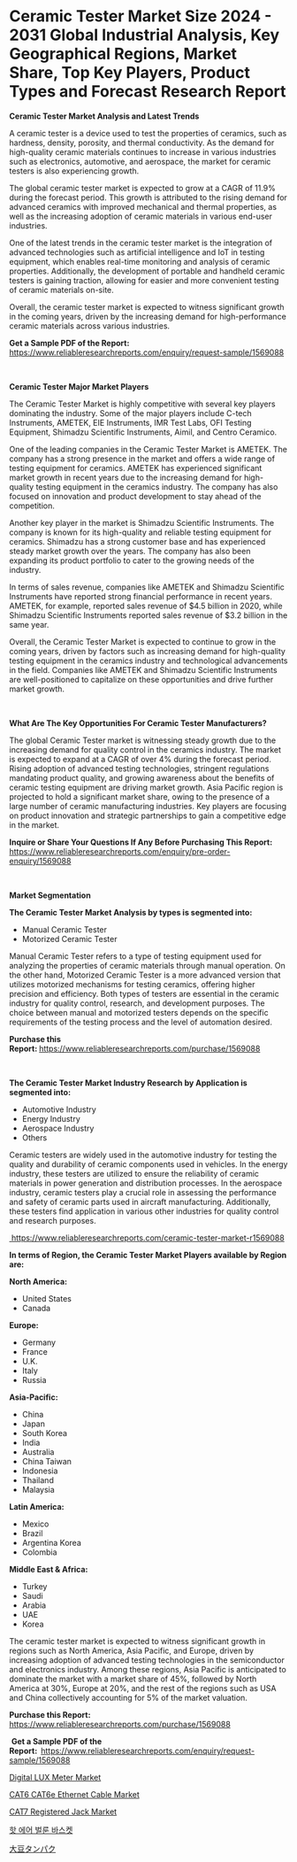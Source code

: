 <p><h1>Ceramic Tester Market Size 2024 - 2031 Global Industrial Analysis, Key Geographical Regions, Market Share, Top Key Players, Product Types and Forecast Research Report</h1></p><p><strong>Ceramic Tester Market Analysis and Latest Trends</strong></p>
<p><p>A ceramic tester is a device used to test the properties of ceramics, such as hardness, density, porosity, and thermal conductivity. As the demand for high-quality ceramic materials continues to increase in various industries such as electronics, automotive, and aerospace, the market for ceramic testers is also experiencing growth.</p><p>The global ceramic tester market is expected to grow at a CAGR of 11.9% during the forecast period. This growth is attributed to the rising demand for advanced ceramics with improved mechanical and thermal properties, as well as the increasing adoption of ceramic materials in various end-user industries.</p><p>One of the latest trends in the ceramic tester market is the integration of advanced technologies such as artificial intelligence and IoT in testing equipment, which enables real-time monitoring and analysis of ceramic properties. Additionally, the development of portable and handheld ceramic testers is gaining traction, allowing for easier and more convenient testing of ceramic materials on-site.</p><p>Overall, the ceramic tester market is expected to witness significant growth in the coming years, driven by the increasing demand for high-performance ceramic materials across various industries.</p></p>
<p><strong>Get a Sample PDF of the Report:&nbsp;</strong> <a href="https://www.reliableresearchreports.com/enquiry/request-sample/1569088">https://www.reliableresearchreports.com/enquiry/request-sample/1569088</a></p>
<p>&nbsp;</p>
<p><strong>Ceramic Tester Major Market Players</strong></p>
<p><p>The Ceramic Tester Market is highly competitive with several key players dominating the industry. Some of the major players include C-tech Instruments, AMETEK, EIE Instruments, IMR Test Labs, OFI Testing Equipment, Shimadzu Scientific Instruments, Aimil, and Centro Ceramico.</p><p>One of the leading companies in the Ceramic Tester Market is AMETEK. The company has a strong presence in the market and offers a wide range of testing equipment for ceramics. AMETEK has experienced significant market growth in recent years due to the increasing demand for high-quality testing equipment in the ceramics industry. The company has also focused on innovation and product development to stay ahead of the competition.</p><p>Another key player in the market is Shimadzu Scientific Instruments. The company is known for its high-quality and reliable testing equipment for ceramics. Shimadzu has a strong customer base and has experienced steady market growth over the years. The company has also been expanding its product portfolio to cater to the growing needs of the industry.</p><p>In terms of sales revenue, companies like AMETEK and Shimadzu Scientific Instruments have reported strong financial performance in recent years. AMETEK, for example, reported sales revenue of $4.5 billion in 2020, while Shimadzu Scientific Instruments reported sales revenue of $3.2 billion in the same year.</p><p>Overall, the Ceramic Tester Market is expected to continue to grow in the coming years, driven by factors such as increasing demand for high-quality testing equipment in the ceramics industry and technological advancements in the field. Companies like AMETEK and Shimadzu Scientific Instruments are well-positioned to capitalize on these opportunities and drive further market growth.</p></p>
<p>&nbsp;</p>
<p><strong>What Are The Key Opportunities For Ceramic Tester Manufacturers?</strong></p>
<p><p>The global Ceramic Tester market is witnessing steady growth due to the increasing demand for quality control in the ceramics industry. The market is expected to expand at a CAGR of over 4% during the forecast period. Rising adoption of advanced testing technologies, stringent regulations mandating product quality, and growing awareness about the benefits of ceramic testing equipment are driving market growth. Asia Pacific region is projected to hold a significant market share, owing to the presence of a large number of ceramic manufacturing industries. Key players are focusing on product innovation and strategic partnerships to gain a competitive edge in the market.</p></p>
<p><strong>Inquire or Share Your Questions If Any Before Purchasing This Report:</strong> <a href="https://www.reliableresearchreports.com/enquiry/pre-order-enquiry/1569088">https://www.reliableresearchreports.com/enquiry/pre-order-enquiry/1569088</a></p>
<p>&nbsp;</p>
<p><strong>Market Segmentation</strong></p>
<p><strong>The Ceramic Tester Market Analysis by types is segmented into:</strong></p>
<p><ul><li>Manual Ceramic Tester</li><li>Motorized Ceramic Tester</li></ul></p>
<p><p>Manual Ceramic Tester refers to a type of testing equipment used for analyzing the properties of ceramic materials through manual operation. On the other hand, Motorized Ceramic Tester is a more advanced version that utilizes motorized mechanisms for testing ceramics, offering higher precision and efficiency. Both types of testers are essential in the ceramic industry for quality control, research, and development purposes. The choice between manual and motorized testers depends on the specific requirements of the testing process and the level of automation desired.</p></p>
<p><strong>Purchase this Report:&nbsp;</strong><a href="https://www.reliableresearchreports.com/purchase/1569088">https://www.reliableresearchreports.com/purchase/1569088</a></p>
<p>&nbsp;</p>
<p><strong>The Ceramic Tester Market Industry Research by Application is segmented into:</strong></p>
<p><ul><li>Automotive Industry</li><li>Energy Industry</li><li>Aerospace Industry</li><li>Others</li></ul></p>
<p><p>Ceramic testers are widely used in the automotive industry for testing the quality and durability of ceramic components used in vehicles. In the energy industry, these testers are utilized to ensure the reliability of ceramic materials in power generation and distribution processes. In the aerospace industry, ceramic testers play a crucial role in assessing the performance and safety of ceramic parts used in aircraft manufacturing. Additionally, these testers find application in various other industries for quality control and research purposes.</p></p>
<p><a href="https://www.reliableresearchreports.com/ceramic-tester-market-r1569088">&nbsp;https://www.reliableresearchreports.com/ceramic-tester-market-r1569088</a></p>
<p><strong>In terms of Region, the Ceramic Tester Market Players available by Region are:</strong></p>
<p>
    <p> <strong> North America: </strong>
        <ul>
            <li>United States</li>
            <li>Canada</li>
        </ul>
        </p> 
    <p> <strong> Europe: </strong>
        <ul>
            <li>Germany</li>
            <li>France</li>
            <li>U.K.</li>
            <li>Italy</li>
            <li>Russia</li>
        </ul>
        </p> 
    <p> <strong> Asia-Pacific: </strong>
        <ul>
            <li>China</li>
            <li>Japan</li>
            <li>South Korea</li>
            <li>India</li>
            <li>Australia</li>
            <li>China Taiwan</li>
            <li>Indonesia</li>
            <li>Thailand</li>
            <li>Malaysia</li>
        </ul>
        </p> 
    <p> <strong> Latin America: </strong>
        <ul>
            <li>Mexico</li>
            <li>Brazil</li>
            <li>Argentina Korea</li>
            <li>Colombia</li>
        </ul>
        </p> 
    <p> <strong> Middle East & Africa: </strong>
        <ul>
            <li>Turkey</li>
            <li>Saudi</li>
            <li>Arabia</li>
            <li>UAE</li>
            <li>Korea</li>
        </ul>
    </p>
    </p>
<p><p>The ceramic tester market is expected to witness significant growth in regions such as North America, Asia Pacific, and Europe, driven by increasing adoption of advanced testing technologies in the semiconductor and electronics industry. Among these regions, Asia Pacific is anticipated to dominate the market with a market share of 45%, followed by North America at 30%, Europe at 20%, and the rest of the regions such as USA and China collectively accounting for 5% of the market valuation.</p></p>
<p><strong>Purchase this Report: </strong><a href="https://www.reliableresearchreports.com/purchase/1569088">https://www.reliableresearchreports.com/purchase/1569088</a></p>
<p>&nbsp;<strong>Get a Sample PDF of the Report:&nbsp;&nbsp;</strong><a href="https://www.reliableresearchreports.com/enquiry/request-sample/1569088">https://www.reliableresearchreports.com/enquiry/request-sample/1569088</a></p>
<p><strong></strong></p>
<p><p><a href="https://github.com/RichRobinson5/Market-Research-Report-List-4/blob/main/digital-lux-meter-market.md">Digital LUX Meter Market</a></p><p><a href="https://www.linkedin.com/pulse/cat6-cat6e-ethernet-cable-market-trends-forecast-competitive-wu5we?trackingId=HgrrD%2FXnqgyb0iDHFCuh4Q%3D%3D">CAT6 CAT6e Ethernet Cable Market</a></p><p><a href="https://www.linkedin.com/pulse/cat7-registered-jack-market-share-evolution-growth-trends-bt2ee?trackingId=3IcM%2FMPDhgrRtC1NGKkRdQ%3D%3D">CAT7 Registered Jack Market</a></p><p><a href="https://medium.com/@genius6587678/%EC%97%B4%EA%B8%B0-%EC%88%98-%EC%9E%88%EB%8A%94-%EA%B8%B0%EA%B5%AC-%EB%B0%94%EA%B5%AC%EB%8B%88-%EC%8B%9C%EC%9E%A5-%EC%84%B1%EA%B3%B5%EC%A0%81%EC%9D%B8-%EB%B9%84%EC%A6%88%EB%8B%88%EC%8A%A4-%EC%A0%84%EB%9E%B5%EC%9D%84-%EC%9C%84%ED%95%9C-%EC%97%B4%EA%B8%B0-%EC%A7%80%EC%A0%90-2031%EB%85%84%EA%B9%8C%EC%A7%80-%EC%98%88%EC%B8%A1-be1ea128c35a">핫 에어 벌룬 바스켓</a></p><p><a href="https://medium.com/@wesleyeilly8796202/%E5%A4%A7%E8%B1%86%E3%81%9F%E3%82%93%E3%81%B1%E3%81%8F%E8%B3%AA%E5%B8%82%E5%A0%B4-%E5%B8%82%E5%A0%B4%E3%82%B7%E3%82%A7%E3%82%A2-%E5%B8%82%E5%A0%B4%E3%83%88%E3%83%AC%E3%83%B3%E3%83%89-%E3%81%8A%E3%82%88%E3%81%B3%E5%B0%86%E6%9D%A5%E3%81%AE%E6%88%90%E9%95%B7%E3%82%92%E6%8E%A2%E3%82%8B-16099d6f23bf">大豆タンパク</a></p></p>